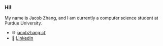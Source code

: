 ### Hi!

My name is Jacob Zhang, and I am currently a computer science student at Purdue University. 

- :globe_with_meridians: [jacobzhang.cf](https://jacobzhang.cf)
- :page_facing_up: [LinkedIn](https://si.linkedin.com/in/jacob-z-2ba129133)

<!--
**Jsbbvk/Jsbbvk** is a ✨ _special_ ✨ repository because its `README.md` (this file) appears on your GitHub profile.

Here are some ideas to get you started:

- 🔭 I’m currently working on ...
- 🌱 I’m currently learning ...
- 👯 I’m looking to collaborate on ...
- 🤔 I’m looking for help with ...
- 💬 Ask me about ...
- 📫 How to reach me: ...
- 😄 Pronouns: ...
- ⚡ Fun fact: ...
-->
